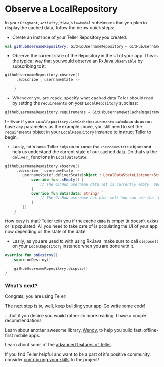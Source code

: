 # Observe a LocalRepository

In your `Fragment`, `Activity`, `View`, `ViewModel` subclasses that you plan to display the cached data, follow the below quick steps:

* Create an instance of your Teller Repository you created:

```kotlin
val githubUsernameRepository: GitHubUsernameRepository = GitHubUsernameRepository(context)
```

* Observe the current state of the Repository in the UI of your app. This is the typical way that you would observe an RxJava `Observable` by subscribing to it: 

```kotlin
githubUsernameRepository.observe()
     .subscribe { usernameState ->
        
    }
```

* Whenever you are ready, specify what cached data Teller should read by setting the `requirements` on your `LocalRepository` subclass:

```kotlin
githubUsernameRepository.requirements = GitHubUsernameGetCacheRequirements()
```

!> Even if your `LocalRepository.GetCacheRequirements` subclass does not have any parameters as the example above, you still need to set the `requirements` object in your `LocalRepository` instance to instruct Teller to begin.

* Lastly, let's have Teller help us to parse the `usernameState` object and help us understand the current state of our cached data. Do that via the `deliver_` functions in `LocalDataState`. 

```kotlin
githubUsernameRepository.observe()
     .subscribe { usernameState ->
        usernameState?.deliverState(object : LocalDataStateListener<String> {
            override fun isEmpty() {
                // The GitHub username data set is currently empty. Update your UI here to tell your user to type in a username. 
            }
            override fun data(data: String) {
                // The GitHub username has been set! You can use the `data` parameter here as the GitHub username and display it however you wish in your app's UI.
            }
        })   
    }
```

How easy is that? Teller tells you if the cache data is empty (it doesn't exist) or is populated. All you need to take care of is populating the UI of your app now depending on the state of the data! 

* Lastly, as you are used to with using RxJava, make sure to call `dispose()` on your `LocalRepository` instance when you are done with it. 

```kotlin
override fun onDestroy() {
    super.onDestroy()

    githubUsernameRepository.dispose()
}
```

### What's next? 

Congrats, you are using Teller! 

The next step is to, well, keep building your app. Go write some code! 

....but if you decide you would rather do more reading, I have a couple recommendations. 

Learn about another awesome library, [Wendy](https://github.com/levibostian/Wendy-Android), to help you build fast, offline-first mobile apps. 

Learn about some of the [advanced features of Teller](beyond_the_basics).

If you find Teller helpful and want to be a part of it's positive community, consider [contributing your skills](contribute) to the project! 

